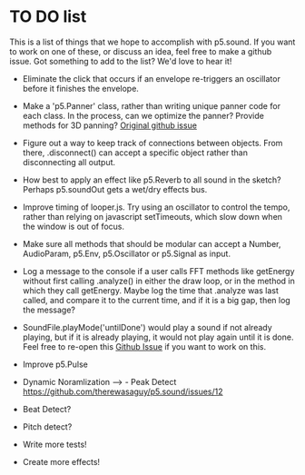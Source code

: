 TO DO list
========

This is a list of things that we hope to accomplish with p5.sound. If you want to work on one of these, or discuss an idea, feel free to make a github issue. Got something to add to the list? We'd love to hear it!

- Eliminate the click that occurs if an envelope re-triggers an oscillator before it finishes the envelope.

- Make a 'p5.Panner' class, rather than writing unique panner code for each class. In the process, can we optimize the panner? Provide methods for 3D panning? [Original github issue](https://github.com/therewasaguy/p5.sound/issues/4)

- Figure out a way to keep track of connections between objects. From there, .disconnect() can accept a specific object rather than disconnecting all output.

- How best to apply an effect like p5.Reverb to all sound in the sketch? Perhaps p5.soundOut gets a wet/dry effects bus.

- Improve timing of looper.js. Try using an oscillator to control the tempo, rather than relying
on javascript setTimeouts, which slow down when the window is out of focus.

- Make sure all methods that should be modular can accept a Number, AudioParam, p5.Env, p5.Oscillator or p5.Signal as input.

- Log a message to the console if a user calls FFT methods like getEnergy without first calling .analyze() in either the draw loop, or in the method in which they call getEnergy. Maybe log the time that .analyze was last called, and compare it to the current time, and if it is a big gap, then log the message?

- SoundFile.playMode('untilDone') would play a sound if not already playing, but if it is already playing, it would not play again until it is done. Feel free to re-open this [Github Issue](https://github.com/therewasaguy/p5.sound/issues/5) if you want to work on this.

- Improve p5.Pulse

- Dynamic Noramlization --> - Peak Detect https://github.com/therewasaguy/p5.sound/issues/12

- Beat Detect? 

- Pitch detect?

- Write more tests!

- Create more effects!
